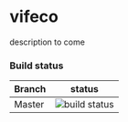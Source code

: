 # vifeco
description to come

### Build status
| Branch | status |
| ------------- | ------------- |
| Master  |  ![build status](https://travis-ci.com/LAEQ/vifeco.svg?branch=master)|

